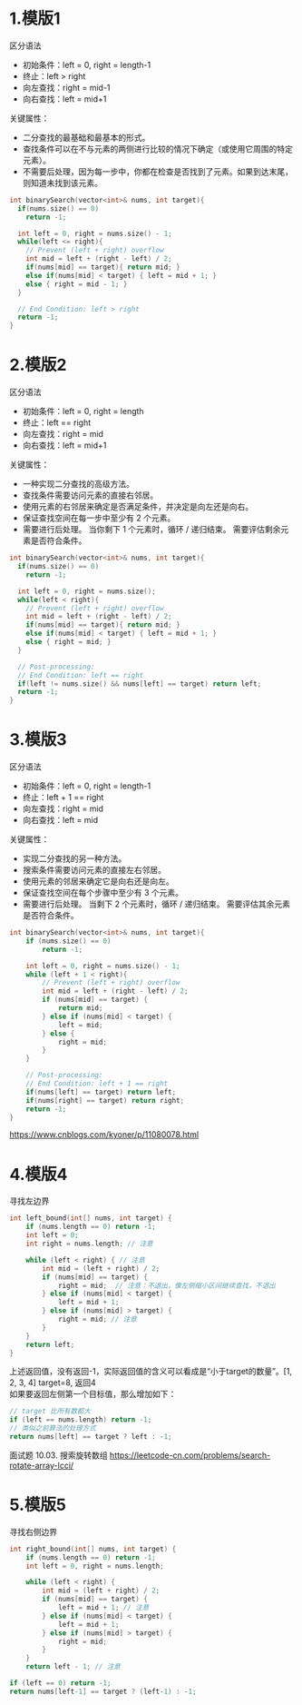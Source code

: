 # 1.模版1
区分语法

- 初始条件：left = 0, right = length-1   
- 终止：left > right   
- 向左查找：right = mid-1   
- 向右查找：left = mid+1   

关键属性：   
- 二分查找的最基础和最基本的形式。   
- 查找条件可以在不与元素的两侧进行比较的情况下确定（或使用它周围的特定元素）。   
- 不需要后处理，因为每一步中，你都在检查是否找到了元素。如果到达末尾，则知道未找到该元素。


```C
int binarySearch(vector<int>& nums, int target){
  if(nums.size() == 0)
    return -1;

  int left = 0, right = nums.size() - 1;
  while(left <= right){
    // Prevent (left + right) overflow
    int mid = left + (right - left) / 2;
    if(nums[mid] == target){ return mid; }
    else if(nums[mid] < target) { left = mid + 1; }
    else { right = mid - 1; }
  }

  // End Condition: left > right
  return -1;
}
```

# 2.模版2
区分语法   
- 初始条件：left = 0, right = length   
- 终止：left == right   
- 向左查找：right = mid   
- 向右查找：left = mid+1   

关键属性：   
- 一种实现二分查找的高级方法。  
- 查找条件需要访问元素的直接右邻居。  
- 使用元素的右邻居来确定是否满足条件，并决定是向左还是向右。  
- 保证查找空间在每一步中至少有 2 个元素。  
- 需要进行后处理。 当你剩下 1 个元素时，循环 / 递归结束。 需要评估剩余元素是否符合条件。   

```C
int binarySearch(vector<int>& nums, int target){
  if(nums.size() == 0)
    return -1;

  int left = 0, right = nums.size();
  while(left < right){
    // Prevent (left + right) overflow
    int mid = left + (right - left) / 2;
    if(nums[mid] == target){ return mid; }
    else if(nums[mid] < target) { left = mid + 1; }
    else { right = mid; }
  }

  // Post-processing:
  // End Condition: left == right
  if(left != nums.size() && nums[left] == target) return left;
  return -1;
}
```

# 3.模版3
区分语法   
- 初始条件：left = 0, right = length-1  
- 终止：left + 1 == right  
- 向左查找：right = mid  
- 向右查找：left = mid  

关键属性：   
- 实现二分查找的另一种方法。  
- 搜索条件需要访问元素的直接左右邻居。  
- 使用元素的邻居来确定它是向右还是向左。  
- 保证查找空间在每个步骤中至少有 3 个元素。  
- 需要进行后处理。 当剩下 2 个元素时，循环 / 递归结束。 需要评估其余元素是否符合条件。  
   

```C
int binarySearch(vector<int>& nums, int target){
    if (nums.size() == 0)
        return -1;

    int left = 0, right = nums.size() - 1;
    while (left + 1 < right){
        // Prevent (left + right) overflow
        int mid = left + (right - left) / 2;
        if (nums[mid] == target) {
            return mid;
        } else if (nums[mid] < target) {
            left = mid;
        } else {
            right = mid;
        }
    }

    // Post-processing:
    // End Condition: left + 1 == right
    if(nums[left] == target) return left;
    if(nums[right] == target) return right;
    return -1;
}
```

https://www.cnblogs.com/kyoner/p/11080078.html
# 4.模版4
寻找左边界  
```C
int left_bound(int[] nums, int target) {
    if (nums.length == 0) return -1;
    int left = 0;
    int right = nums.length; // 注意

    while (left < right) { // 注意
        int mid = (left + right) / 2;
        if (nums[mid] == target) {
            right = mid;  // 注意：不退出，像左侧缩小区间继续查找，不退出
        } else if (nums[mid] < target) {
            left = mid + 1;
        } else if (nums[mid] > target) {
            right = mid; // 注意
        }
    }
    return left;
}
```
上述返回值，没有返回-1，实际返回值的含义可以看成是“小于target的数量”。[1, 2, 3, 4] target=8, 返回4   
如果要返回左侧第一个目标值，那么增加如下：  
```C
// target 比所有数都大
if (left == nums.length) return -1;
// 类似之前算法的处理方式
return nums[left] == target ? left : -1;
```
面试题 10.03. 搜索旋转数组
https://leetcode-cn.com/problems/search-rotate-array-lcci/

# 5.模版5
寻找右侧边界  
```C
int right_bound(int[] nums, int target) {
    if (nums.length == 0) return -1;
    int left = 0, right = nums.length;

    while (left < right) {
        int mid = (left + right) / 2;
        if (nums[mid] == target) {
            left = mid + 1; // 注意
        } else if (nums[mid] < target) {
            left = mid + 1;
        } else if (nums[mid] > target) {
            right = mid;
        }
    }
    return left - 1; // 注意
```

```C
if (left == 0) return -1;
return nums[left-1] == target ? (left-1) : -1;
```
